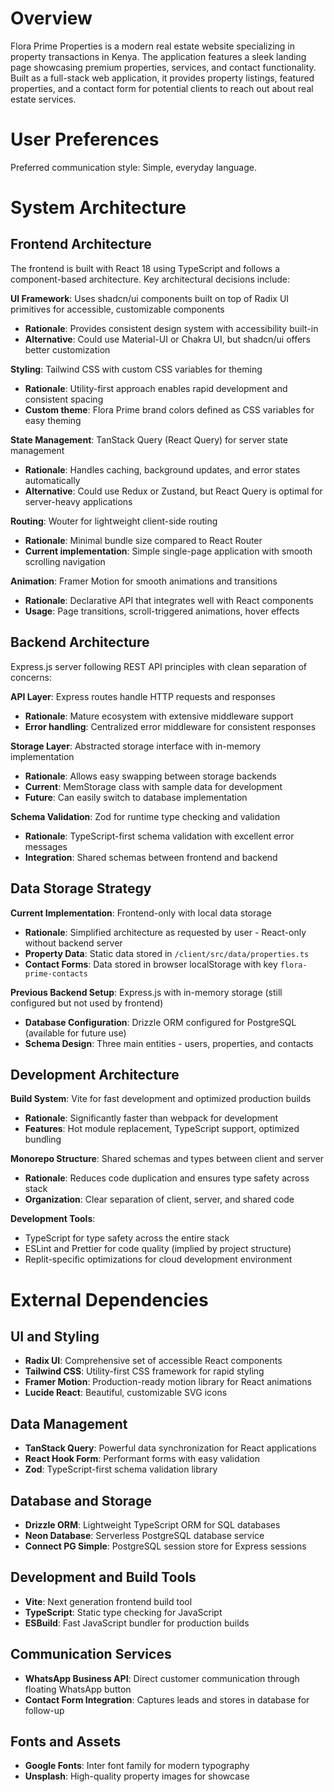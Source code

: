 # Overview

Flora Prime Properties is a modern real estate website specializing in property transactions in Kenya. The application features a sleek landing page showcasing premium properties, services, and contact functionality. Built as a full-stack web application, it provides property listings, featured properties, and a contact form for potential clients to reach out about real estate services.

# User Preferences

Preferred communication style: Simple, everyday language.

# System Architecture

## Frontend Architecture
The frontend is built with React 18 using TypeScript and follows a component-based architecture. Key architectural decisions include:

**UI Framework**: Uses shadcn/ui components built on top of Radix UI primitives for accessible, customizable components
- **Rationale**: Provides consistent design system with accessibility built-in
- **Alternative**: Could use Material-UI or Chakra UI, but shadcn/ui offers better customization

**Styling**: Tailwind CSS with custom CSS variables for theming
- **Rationale**: Utility-first approach enables rapid development and consistent spacing
- **Custom theme**: Flora Prime brand colors defined as CSS variables for easy theming

**State Management**: TanStack Query (React Query) for server state management
- **Rationale**: Handles caching, background updates, and error states automatically
- **Alternative**: Could use Redux or Zustand, but React Query is optimal for server-heavy applications

**Routing**: Wouter for lightweight client-side routing
- **Rationale**: Minimal bundle size compared to React Router
- **Current implementation**: Simple single-page application with smooth scrolling navigation

**Animation**: Framer Motion for smooth animations and transitions
- **Rationale**: Declarative API that integrates well with React components
- **Usage**: Page transitions, scroll-triggered animations, hover effects

## Backend Architecture
Express.js server following REST API principles with clean separation of concerns:

**API Layer**: Express routes handle HTTP requests and responses
- **Rationale**: Mature ecosystem with extensive middleware support
- **Error handling**: Centralized error middleware for consistent responses

**Storage Layer**: Abstracted storage interface with in-memory implementation
- **Rationale**: Allows easy swapping between storage backends
- **Current**: MemStorage class with sample data for development
- **Future**: Can easily switch to database implementation

**Schema Validation**: Zod for runtime type checking and validation
- **Rationale**: TypeScript-first schema validation with excellent error messages
- **Integration**: Shared schemas between frontend and backend

## Data Storage Strategy
**Current Implementation**: Frontend-only with local data storage
- **Rationale**: Simplified architecture as requested by user - React-only without backend server
- **Property Data**: Static data stored in `/client/src/data/properties.ts`
- **Contact Forms**: Data stored in browser localStorage with key `flora-prime-contacts`

**Previous Backend Setup**: Express.js with in-memory storage (still configured but not used by frontend)
- **Database Configuration**: Drizzle ORM configured for PostgreSQL (available for future use)
- **Schema Design**: Three main entities - users, properties, and contacts

## Development Architecture
**Build System**: Vite for fast development and optimized production builds
- **Rationale**: Significantly faster than webpack for development
- **Features**: Hot module replacement, TypeScript support, optimized bundling

**Monorepo Structure**: Shared schemas and types between client and server
- **Rationale**: Reduces code duplication and ensures type safety across stack
- **Organization**: Clear separation of client, server, and shared code

**Development Tools**: 
- TypeScript for type safety across the entire stack
- ESLint and Prettier for code quality (implied by project structure)
- Replit-specific optimizations for cloud development environment

# External Dependencies

## UI and Styling
- **Radix UI**: Comprehensive set of accessible React components
- **Tailwind CSS**: Utility-first CSS framework for rapid styling
- **Framer Motion**: Production-ready motion library for React animations
- **Lucide React**: Beautiful, customizable SVG icons

## Data Management
- **TanStack Query**: Powerful data synchronization for React applications
- **React Hook Form**: Performant forms with easy validation
- **Zod**: TypeScript-first schema validation library

## Database and Storage
- **Drizzle ORM**: Lightweight TypeScript ORM for SQL databases
- **Neon Database**: Serverless PostgreSQL database service
- **Connect PG Simple**: PostgreSQL session store for Express sessions

## Development and Build Tools
- **Vite**: Next generation frontend build tool
- **TypeScript**: Static type checking for JavaScript
- **ESBuild**: Fast JavaScript bundler for production builds

## Communication Services
- **WhatsApp Business API**: Direct customer communication through floating WhatsApp button
- **Contact Form Integration**: Captures leads and stores in database for follow-up

## Fonts and Assets
- **Google Fonts**: Inter font family for modern typography
- **Unsplash**: High-quality property images for showcase
